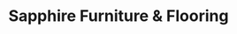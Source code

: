 ---
title: "Sapphire Furniture & Flooring"
url: /grimsby/sapphire-furniture-and-flooring/
shop: furniture
---